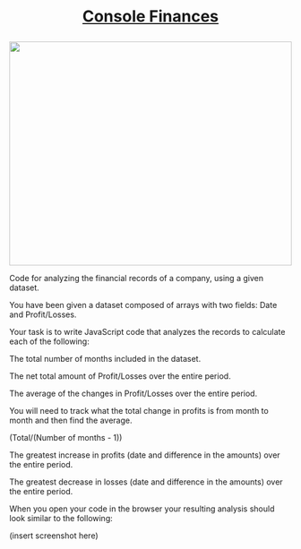 # <p align="center"><ins>Console Finances</ins></p>

<p align="center">
  <img width="100%" height="400" src="https://github.com/HJandu/Console-Finances/assets/116304118/7e39a760-6bdb-4960-bddd-25c7714a9659">
</p>





Code for analyzing the financial records of a company, using a given dataset.


You have been given a dataset composed of arrays with two fields: Date and Profit/Losses.

Your task is to write JavaScript code that analyzes the records to calculate each of the following:

The total number of months included in the dataset.

The net total amount of Profit/Losses over the entire period.

The average of the changes in Profit/Losses over the entire period.

You will need to track what the total change in profits is from month to month and then find the average.

(Total/(Number of months - 1))

The greatest increase in profits (date and difference in the amounts) over the entire period.

The greatest decrease in losses (date and difference in the amounts) over the entire period.

When you open your code in the browser your resulting analysis should look similar to the following:

(insert screenshot here)

